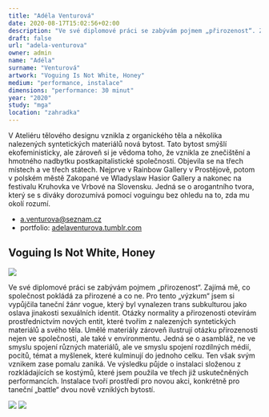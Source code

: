 ```yaml
---
title: "Adéla Venturová"
date: 2020-08-17T15:02:56+02:00
description: "Ve své diplomové práci se zabývám pojmem „přirozenost“. Zajímá mě, co společnost pokládá za přirozené a co ne. Pro tento „výzkum“ jsem si vypůjčila taneční žánr vogue, který byl vynalezen trans subkulturou jako oslava jinakosti sexuálních identit."
draft: false
url: "adela-venturova"
owner: admin
name: "Adéla"
surname: "Venturová"
artwork: "Voguing Is Not White, Honey"
medium: "performance, instalace"
dimensions: "performance: 30 minut"
year: "2020"
study: "mga"
location: "zahradka"
---
```


V Ateliéru tělového designu vznikla z organického těla a několika nalezených syntetických materiálů nová bytost. Tato bytost smýšlí ekofeministicky, ale zároveň si je vědoma toho, že vznikla ze znečištění a hmotného nadbytku postkapitalistické společnosti. Objevila se na třech místech a ve třech státech. Nejprve v Rainbow Gallery v Prostějově, potom v polském městě Zakopané ve Wladyslaw Hasior Gallery a nakonec na festivalu Kruhovka ve Vrbové na Slovensku. Jedná se o arogantního tvora, který se s diváky dorozumívá pomocí voguingu bez ohledu na to, zda mu okolí rozumí.

* a.venturova@seznam.cz
* portfolio: [adelaventurova.tumblr.com](https://adelaventurova.tumblr.com/)

## Voguing Is Not White, Honey

![](/2020/venturova/1.jpg)

Ve své diplomové práci se zabývám pojmem „přirozenost“. Zajímá mě, co společnost pokládá za přirozené a co ne. Pro tento „výzkum“ jsem si vypůjčila taneční žánr vogue, který byl vynalezen trans subkulturou jako oslava jinakosti sexuálních identit. Otázky normality a přirozenosti otevírám prostřednictvím nových entit, které tvořím z nalezených syntetických materiálů a svého těla. Umělé materiály zároveň ilustrují otázku přirozenosti nejen ve společnosti, ale také v environmentu. Jedná se o asambláž, ne ve smyslu spojení různých materiálů, ale ve smyslu spojení rozdílných médií, pocitů, témat a myšlenek, které kulminují do jednoho celku. Ten však svým vznikem zase pomalu zaniká. Ve výsledku půjde o instalaci složenou z rozkládajících se kostýmů, které jsem použila ve třech již uskutečněných performancích. Instalace tvoří prostředí pro novou akci, konkrétně pro taneční „battle“ dvou nově vzniklých bytostí.

![](/2020/venturova/2.jpg)
![](/2020/venturova/3.jpg)
